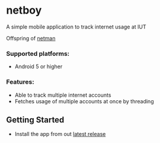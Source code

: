 # netboy
A simple mobile application to track internet usage at IUT

Offspring of [netman](https://github.com/L1ghtweight/netman)

### Supported platforms:
  - Android 5 or higher
    
### Features:
  - Able to track multiple internet accounts
  - Fetches usage of multiple accounts at once by threading
    
## Getting Started
  -  Install the app from out [latest release](https://github.com/L1ghtweight/netboy/releases/tag/beta-threading)
